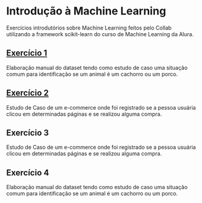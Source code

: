 # Introdução à Machine Learning
Exercícios introdutórios sobre Machine Learning feitos pelo Collab utilizando a framework scikit-learn do curso de Machine Learning da Alura.

## [Exercício 1](https://github.com/nomarine/intro_machine_learning/blob/main/Introdu%C3%A7%C3%A3o_%C3%A0_ML_Classifica%C3%A7%C3%A3o_Aula_1.ipynb)
Elaboração manual do dataset tendo como estudo de caso uma situação comum para identificação se um animal é um cachorro ou um porco.

## [Exercício 2](https://github.com/nomarine/intro_machine_learning/blob/main/Introdu%C3%A7%C3%A3o_%C3%A0_ML_Classifica%C3%A7%C3%A3o_Aula_2.ipynb)
Estudo de Caso de um e-commerce onde foi registrado se a pessoa usuária clicou em determinadas páginas e se realizou alguma compra.

## Exercício 3
Estudo de Caso de um e-commerce onde foi registrado se a pessoa usuária clicou em determinadas páginas e se realizou alguma compra.

## Exercício 4
Elaboração manual do dataset tendo como estudo de caso uma situação comum para identificação se um animal é um cachorro ou um porco.
